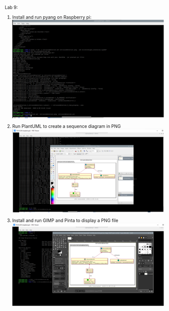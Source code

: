 Lab 9:

1. Install and run pyang on Raspberry pi:
![](yanguml.PNG)

2. Run PlantUML to create a sequence diagram in PNG
![](pintauml.PNG)

3. Install and run GIMP and Pinta to display a PNG file 
![](gimpuml.PNG)
